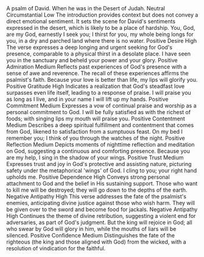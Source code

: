 <sentimentAnalysis>
    <psalm number="63">
        <!-- Introduction -->
        <verse number="0">
            <text>A psalm of David. When he was in the Desert of Judah.</text>
            <polarity>Neutral</polarity>
            <emotion>Circumstantial</emotion>
            <intensity>Low</intensity>
            <context>The introduction provides context but does not convey a direct emotional sentiment. It sets the scene for David's sentiments expressed in the desert, which is likely to be a place of hardship.</context>
        </verse>
        <!-- Verse 1 -->
        <verse number="1">
            <text>You, God, are my God, earnestly I seek you; I thirst for you, my whole being longs for you, in a dry and parched land where there is no water.</text>
            <polarity>Positive</polarity>
            <emotion>Desire</emotion>
            <intensity>High</intensity>
            <context>The verse expresses a deep longing and urgent seeking for God's presence, comparable to a physical thirst in a desolate place.</context>
        </verse>
        <!-- Verse 2 -->
        <verse number="2">
            <text>I have seen you in the sanctuary and beheld your power and your glory.</text>
            <polarity>Positive</polarity>
            <emotion>Admiration</emotion>
            <intensity>Medium</intensity>
            <context>Reflects past experiences of God's presence with a sense of awe and reverence. The recall of these experiences affirms the psalmist's faith.</context>
        </verse>
        <!-- Verse 3 -->
        <verse number="3">
            <text>Because your love is better than life, my lips will glorify you.</text>
            <polarity>Positive</polarity>
            <emotion>Gratitude</emotion>
            <intensity>High</intensity>
            <context>Indicates a realization that God's steadfast love surpasses even life itself, leading to a response of praise.</context>
        </verse>
        <!-- Verse 4 -->
        <verse number="4">
            <text>I will praise you as long as I live, and in your name I will lift up my hands.</text>
            <polarity>Positive</polarity>
            <emotion>Commitment</emotion>
            <intensity>Medium</intensity>
            <context>Expresses a vow of continual praise and worship as a personal commitment to God.</context>
        </verse>
        <!-- Verse 5 -->
        <verse number="5">
            <text>I will be fully satisfied as with the richest of foods; with singing lips my mouth will praise you.</text>
            <polarity>Positive</polarity>
            <emotion>Contentment</emotion>
            <intensity>Medium</intensity>
            <context>Describes a deep spiritual fulfillment and contentment that comes from God, likened to satisfaction from a sumptuous feast.</context>
        </verse>
        <!-- Verse 6 -->
        <verse number="6">
            <text>On my bed I remember you; I think of you through the watches of the night.</text>
            <polarity>Positive</polarity>
            <emotion>Reflection</emotion>
            <intensity>Medium</intensity>
            <context>Depicts moments of nighttime reflection and meditation on God, suggesting a continuous and comforting presence.</context>
        </verse>
        <!-- Verse 7 -->
        <verse number="7">
            <text>Because you are my help, I sing in the shadow of your wings.</text>
            <polarity>Positive</polarity>
            <emotion>Trust</emotion>
            <intensity>Medium</intensity>
            <context>Expresses trust and joy in God's protective and assisting nature, picturing safety under the metaphorical 'wings' of God.</context>
        </verse>
        <!-- Verse 8 -->
        <verse number="8">
            <text>I cling to you; your right hand upholds me.</text>
            <polarity>Positive</polarity>
            <emotion>Dependence</emotion>
            <intensity>High</intensity>
            <context>Conveys strong personal attachment to God and the belief in His sustaining support.</context>
        </verse>
        <!-- Verse 9 -->
        <verse number="9">
            <text>Those who want to kill me will be destroyed; they will go down to the depths of the earth.</text>
            <polarity>Negative</polarity>
            <emotion>Antipathy</emotion>
            <intensity>High</intensity>
            <context>This verse addresses the fate of the psalmist's enemies, anticipating divine justice against those who wish harm.</context>
        </verse>
        <!-- Verse 10 -->
        <verse number="10">
            <text>They will be given over to the sword and become food for jackals.</text>
            <polarity>Negative</polarity>
            <emotion>Antipathy</emotion>
            <intensity>High</intensity>
            <context>Continues the theme of divine retribution, suggesting a violent end for adversaries, as part of God's judgment.</context>
        </verse>
        <!-- Verse 11 -->
        <verse number="11">
            <text>But the king will rejoice in God; all who swear by God will glory in him, while the mouths of liars will be silenced.</text>
            <polarity>Positive</polarity>
            <emotion>Confidence</emotion>
            <intensity>Medium</intensity>
            <context>Distinguishes the fate of the righteous (the king and those aligned with God) from the wicked, with a resolution of vindication for the faithful.</context>
        </verse>
    </psalm>
</sentimentAnalysis>